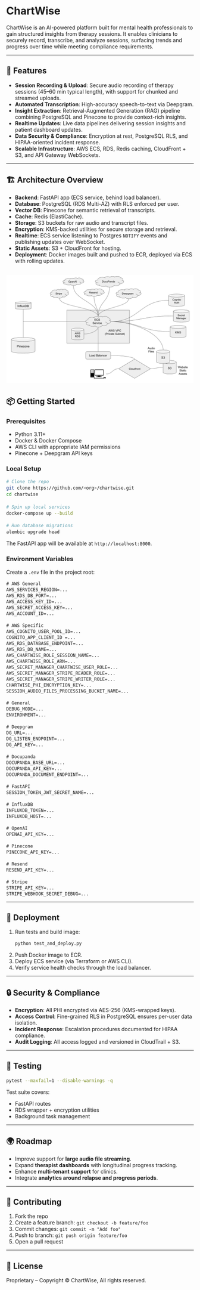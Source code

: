 # ChartWise

ChartWise is an AI-powered platform built for mental health professionals to gain structured insights from therapy sessions. It enables clinicians to securely record, transcribe, and analyze sessions, surfacing trends and progress over time while meeting compliance requirements.

---

## 🚀 Features

- **Session Recording & Upload**: Secure audio recording of therapy sessions (45–60 min typical length), with support for chunked and streamed uploads.  
- **Automated Transcription**: High-accuracy speech-to-text via Deepgram.  
- **Insight Extraction**: Retrieval-Augmented Generation (RAG) pipeline combining PostgreSQL and Pinecone to provide context-rich insights.  
- **Realtime Updates**: Live data pipelines delivering session insights and patient dashboard updates.  
- **Data Security & Compliance**: Encryption at rest, PostgreSQL RLS, and HIPAA-oriented incident response.  
- **Scalable Infrastructure**: AWS ECS, RDS, Redis caching, CloudFront + S3, and API Gateway WebSockets.  

---

## 🏗️ Architecture Overview

- **Backend**: FastAPI app (ECS service, behind load balancer).  
- **Database**: PostgreSQL (RDS Multi-AZ) with RLS enforced per user.  
- **Vector DB**: Pinecone for semantic retrieval of transcripts.  
- **Cache**: Redis (ElastiCache).  
- **Storage**: S3 buckets for raw audio and transcript files.  
- **Encryption**: KMS-backed utilities for secure storage and retrieval.  
- **Realtime**: ECS service listening to Postgres `NOTIFY` events and publishing updates over WebSocket.  
- **Static Assets**: S3 + CloudFront for hosting.  
- **Deployment**: Docker images built and pushed to ECR, deployed via ECS with rolling updates.  

![Architecture Diagram](diagram.png)
---

## 📦 Getting Started

### Prerequisites
- Python 3.11+  
- Docker & Docker Compose  
- AWS CLI with appropriate IAM permissions  
- Pinecone + Deepgram API keys  

### Local Setup
```bash
# Clone the repo
git clone https://github.com/<org>/chartwise.git
cd chartwise

# Spin up local services
docker-compose up --build

# Run database migrations
alembic upgrade head
```

The FastAPI app will be available at `http://localhost:8000`.

### Environment Variables
Create a `.env` file in the project root:

```
# AWS General
AWS_SERVICES_REGION=...
AWS_RDS_DB_PORT=...
AWS_ACCESS_KEY_ID=...
AWS_SECRET_ACCESS_KEY=...
AWS_ACCOUNT_ID=...

# AWS Specific
AWS_COGNITO_USER_POOL_ID=...
COGNITO_APP_CLIENT_ID =...
AWS_RDS_DATABASE_ENDPOINT=...
AWS_RDS_DB_NAME=...
AWS_CHARTWISE_ROLE_SESSION_NAME=...
AWS_CHARTWISE_ROLE_ARN=...
AWS_SECRET_MANAGER_CHARTWISE_USER_ROLE=...
AWS_SECRET_MANAGER_STRIPE_READER_ROLE=...
AWS_SECRET_MANAGER_STRIPE_WRITER_ROLE=...
CHARTWISE_PHI_ENCRYPTION_KEY=...
SESSION_AUDIO_FILES_PROCESSING_BUCKET_NAME=...

# General
DEBUG_MODE=...
ENVIRONMENT=...

# Deepgram
DG_URL=...
DG_LISTEN_ENDPOINT=...
DG_API_KEY=...

# Docupanda
DOCUPANDA_BASE_URL=...
DOCUPANDA_API_KEY=...
DOCUPANDA_DOCUMENT_ENDPOINT=...

# FastAPI
SESSION_TOKEN_JWT_SECRET_NAME=...

# InfluxDB
INFLUXDB_TOKEN=...
INFLUXDB_HOST=...

# OpenAI
OPENAI_API_KEY=...

# Pinecone
PINECONE_API_KEY=...

# Resend
RESEND_API_KEY=...

# Stripe
STRIPE_API_KEY=...
STRIPE_WEBHOOK_SECRET_DEBUG=...
```

---

## 🚢 Deployment

1. Run tests and build image:
   ```bash
   python test_and_deploy.py
   ```
2. Push Docker image to ECR.  
3. Deploy ECS service (via Terraform or AWS CLI).  
4. Verify service health checks through the load balancer.  

---

## 🔒 Security & Compliance

- **Encryption**: All PHI encrypted via AES-256 (KMS-wrapped keys).  
- **Access Control**: Fine-grained RLS in PostgreSQL ensures per-user data isolation.  
- **Incident Response**: Escalation procedures documented for HIPAA compliance.  
- **Audit Logging**: All access logged and versioned in CloudTrail + S3.  

---

## 🧪 Testing

```bash
pytest --maxfail=1 --disable-warnings -q
```

Test suite covers:
- FastAPI routes  
- RDS wrapper + encryption utilities  
- Background task management  

---

## 🌍 Roadmap

- Improve support for **large audio file streaming**.  
- Expand **therapist dashboards** with longitudinal progress tracking.  
- Enhance **multi-tenant support** for clinics.  
- Integrate **analytics around relapse and progress periods**.  

---

## 👥 Contributing

1. Fork the repo  
2. Create a feature branch: `git checkout -b feature/foo`  
3. Commit changes: `git commit -m "Add foo"`  
4. Push to branch: `git push origin feature/foo`  
5. Open a pull request  

---

## 📜 License

Proprietary – Copyright © ChartWise, All rights reserved.

